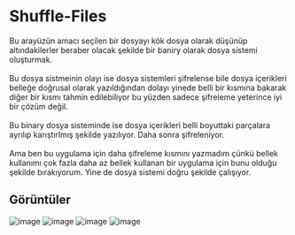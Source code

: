 # Shuffle-Files
Bu arayüzün amacı seçilen bir dosyayı kök dosya olarak düşünüp altındakilerler beraber olacak şekilde bir baniry olarak dosya sistemi oluşturmak. 
<br>
<br>
Bu dosya sistmeinin olayı ise dosya sistemleri şifrelense bile dosya içerikleri belleğe doğrusal olarak yazıldığından dolayı yinede belli bir kısmına bakarak diğer bir kısmı tahmin edilebiliyor bu yüzden sadece şifreleme yeterince iyi bir çözüm değil. 
<br>
<br>
Bu binary dosya sisteminde ise dosya içerikleri belli boyuttaki parçalara ayrılıp karıştırlmış şekilde yazılıyor. Daha sonra şifreleniyor.
<br>
<br>
Ama ben bu uygulama için daha şifreleme kısmını yazmadım çünkü bellek kullanımı çok fazla daha az bellek kullanan bir uygulama için bunu olduğu şekilde bırakıyorum. Yine de dosya sistemi doğru şekilde çalışıyor.
## Görüntüler
![image](https://github.com/user-attachments/assets/e67d39b2-d665-415c-88f1-c25e4ea818ce)
![image](https://github.com/user-attachments/assets/c1092d64-a81e-4c22-88e4-e35f1fcf2f08)
![image](https://github.com/user-attachments/assets/dec09ac3-e9bc-470a-84e8-ff9797b2913c)
![image](https://github.com/user-attachments/assets/938e1cdf-e1e8-4df2-b618-8289bb067005)
